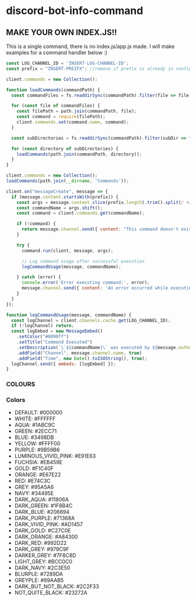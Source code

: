 # discord-bot-info-command
## **MAKE YOUR OWN INDEX.JS!!**

This is a single command, there is no index.js/app.js made. I will make examples for a command handler below :)

```js
const LOG_CHANNEL_ID = 'INSERT-LOG-CHANNEL-ID';
const prefix = "INSERT-PREIFX"; //remove if prefix is already in config file.

client.commands = new Collection();

function loadCommands(commandPath) {
  const commandFiles = fs.readdirSync(commandPath).filter(file => file.endsWith('.js'));

  for (const file of commandFiles) {
    const filePath = path.join(commandPath, file);
    const command = require(filePath);
    client.commands.set(command.name, command);
  }

  const subDirectories = fs.readdirSync(commandPath).filter(subDir => fs.statSync(path.join(commandPath, subDir)).isDirectory());

  for (const directory of subDirectories) {
    loadCommands(path.join(commandPath, directory));
  }
}

client.commands = new Collection();
loadCommands(path.join(__dirname, 'Commands'));

client.on("messageCreate", message => {
  if (message.content.startsWith(prefix)) {
    const args = message.content.slice(prefix.length).trim().split(/ +/g);
    const commandName = args.shift();
    const command = client.commands.get(commandName);

    if (!command) {
      return message.channel.send({ content: "This command doesn't exist. Please use (HELP COMMAND) to find all commands." });
    }

    try {
      command.run(client, message, args);

      // Log command usage after successful execution
      logCommandUsage(message, commandName);

    } catch (error) {
      console.error('Error executing command:', error);
      message.channel.send({ content: 'An error occurred while executing the command.' });
    }
  }
});

function logCommandUsage(message, commandName) {
  const logChannel = client.channels.cache.get(LOG_CHANNEL_ID);
  if (!logChannel) return;
  const logEmbed = new MessageEmbed()
    .setColor("#0099ff")
    .setTitle("Command Executed")
    .setDescription(`\`${commandName}\` was executed by ${message.author.tag}.`)
    .addField("Channel", message.channel.name, true)
    .addField("Time", new Date().toISOString(), true);
  logChannel.send({ embeds: [logEmbed] });
}
```

### __COLOURS__ 

### Colors

- DEFAULT: #000000
- WHITE: #FFFFFF
- AQUA: #1ABC9C
- GREEN: #2ECC71
- BLUE: #3498DB
- YELLOW: #FFFF00
- PURPLE: #9B59B6
- LUMINOUS_VIVID_PINK: #E91E63
- FUCHSIA: #EB459E
- GOLD: #F1C40F
- ORANGE: #E67E22
- RED: #E74C3C
- GREY: #95A5A6
- NAVY: #34495E
- DARK_AQUA: #11806A
- DARK_GREEN: #1F8B4C
- DARK_BLUE: #206694
- DARK_PURPLE: #71368A
- DARK_VIVID_PINK: #AD1457
- DARK_GOLD: #C27C0E
- DARK_ORANGE: #A84300
- DARK_RED: #992D22
- DARK_GREY: #979C9F
- DARKER_GREY: #7F8C8D
- LIGHT_GREY: #BCC0C0
- DARK_NAVY: #2C3E50
- BLURPLE: #7289DA
- GREYPLE: #99AAB5
- DARK_BUT_NOT_BLACK: #2C2F33
- NOT_QUITE_BLACK: #23272A
